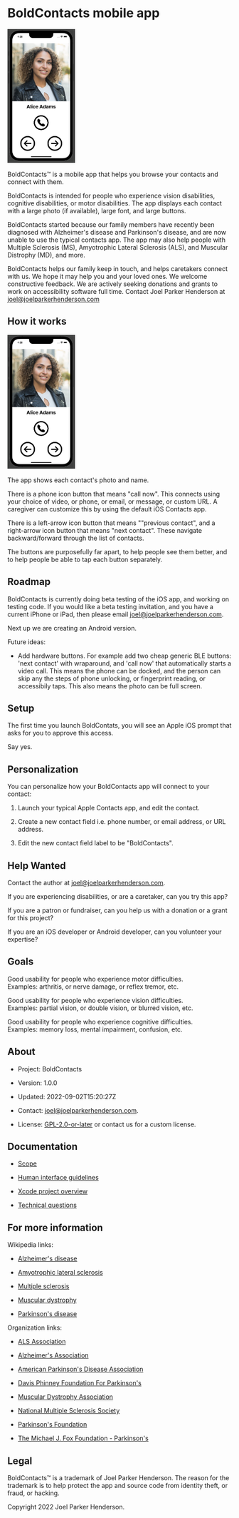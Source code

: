 # BoldContacts mobile app

<img src="screenshot.png" height="300">

BoldContacts™ is a mobile app that helps you browse your contacts and connect with them.

BoldContacts is intended for people who experience vision disabilities, cognitive disabilities, or motor disabilities. The app displays each contact with a large photo (if available), large font, and large buttons.
 
BoldContacts started because our family members have recently been diagnosed with Alzheimer's disease and Parkinson's disease, and are now unable to use the typical contacts app. The app may also help people with Multiple Sclerosis (MS), Amyotrophic Lateral Sclerosis (ALS), and Muscular Distrophy (MD), and more.

BoldContacts helps our family keep in touch, and helps caretakers connect with us. We hope it may help you and your loved ones. We welcome constructive feedback. We are actively seeking donations and grants to work on accessibility software full time. Contact Joel Parker Henderson at [joel@joelparkerhenderson.com](mailto:joel@joelparkerhenderson.com)


## How it works

<img src="screenshot.png" height="300">

The app shows each contact's photo and name.

There is a phone icon button that means "call now". This connects using your choice of video, or phone, or email, or message, or custom URL. A caregiver can customize this by using the default iOS Contacts app.

There is a left-arrow icon button that means ""previous contact", and a right-arrow icon button that means "next contact". These navigate backward/forward through the list of contacts. 

The buttons are purposefully far apart, to help people see them better, and to help people be able to tap each button separately.


## Roadmap

BoldContacts is currently doing beta testing of the iOS app, and working on testing code. If you would like a beta testing invitation, and you have a current iPhone or iPad, then please email joel@joelparkerhenderson.com.

Next up we are creating an Android version.  

Future ideas:

* Add hardware buttons. For example add two cheap generic BLE buttons: 'next contact' with wraparound, and 'call now' that automatically starts a video call. This means the phone can be docked, and the person can skip any the steps of phone unlocking, or fingerprint reading, or accessibily taps. This also means the photo can be full screen. 


## Setup

The first time you launch BoldContats, you will see an Apple iOS prompt that asks for you to approve this access.

Say yes.


## Personalization

You can personalize how your BoldContacts app will connect to your contact:

1. Launch your typical Apple Contacts app, and edit the contact.

2. Create a new contact field i.e. phone number, or email address, or URL address.

3. Edit the new contact field label to be "BoldContacts".


## Help Wanted

Contact the author at <a href="mailto:joel@joelparkerhenderson.com">joel@joelparkerhenderson.com</a>.

If you are experiencing disabilities, or are a caretaker, can you try this app?

If you are a patron or fundraiser, can you help us with a donation or a grant for this project? 

If you are an iOS developer or Android developer, can you volunteer your expertise?


## Goals

Good usability for people who experience motor difficulties.<br>Examples: arthritis, or nerve damage, or reflex tremor, etc. 

Good usability for people who experience vision difficulties.<br>Examples: partial vision, or double vision, or blurred vision, etc. 

Good usability for people who experience cognitive difficulties.<br>Examples:  memory loss, mental impairment, confusion, etc. 


## About

* Project: BoldContacts

* Version: 1.0.0

* Updated: 2022-09-02T15:20:27Z

* Contact: <a href="mailto:joel@joelparkerhenderson.com">joel@joelparkerhenderson.com</a>.

* License: <a href="https://spdx.org/licenses/GPL-2.0-or-later.html">GPL-2.0-or-later</a> or contact us for a custom license. 


## Documentation

* [Scope](doc/scope.md)

* [Human interface guidelines](doc/human-interface-guidelines.md)

* [Xcode project overview](doc/xcode-project-overview.md)

* [Technical questions](doc/technical-questions.md)


## For more information

Wikipedia links:

* [Alzheimer's disease](https://wikipedia.org/wiki/Alzheimer's_disease)

* [Amyotrophic lateral sclerosis](https://wikipedia.org/wiki/Amyotrophic_lateral_sclerosis)

* [Multiple sclerosis](https://en.wikipedia.org/wiki/Multiple_sclerosis)

* [Muscular dystrophy](https://wikipedia.org/wiki/Muscular_dystrophy)

* [Parkinson's disease](https://wikipedia.org/wiki/Parkinson's_disease)

Organization links:

* [ALS Association](https://www.als.org)

* [Alzheimer's Association](https://www.alz.org)

* [American Parkinson's Disease Association](https://www.apdaparkinson.org)

* [Davis Phinney Foundation For Parkinson's](https://davisphinneyfoundation.org)

* [Muscular Dystrophy Association](http://www.mdausa.org)

* [National Multiple Sclerosis Society](https://www.nationalmssociety.org)
  
* [Parkinson's Foundation](https://www.parkinson.org)

* [The Michael J. Fox Foundation - Parkinson's](https://www.michaeljfox.org)


## Legal

BoldContacts™ is a trademark of Joel Parker Henderson. 
The reason for the trademark is to help protect the app 
and source code from identity theft, or fraud, or hacking.

Copyright 2022 Joel Parker Henderson.
